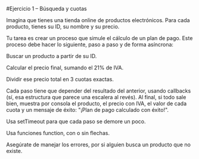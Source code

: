 #Ejercicio 1 – Búsqueda y cuotas

Imagina que tienes una tienda online de productos electrónicos. Para cada producto, tienes su ID, su nombre y su precio.

Tu tarea es crear un proceso que simule el cálculo de un plan de pago. Este proceso debe hacer lo siguiente, paso a paso y de forma asíncrona:

Buscar un producto a partir de su ID.

Calcular el precio final, sumando el 21% de IVA.

Dividir ese precio total en 3 cuotas exactas.

Cada paso tiene que depender del resultado del anterior, usando callbacks (sí, esa estructura que parece una escalera al revés). Al final, si todo sale bien, muestra por consola el producto, el precio con IVA, el valor de cada cuota y un mensaje de éxito: "¡Plan de pago calculado con éxito!".

Usa setTimeout para que cada paso se demore un poco.

Usa funciones function, con o sin flechas.

Asegúrate de manejar los errores, por si alguien busca un producto que no existe.
